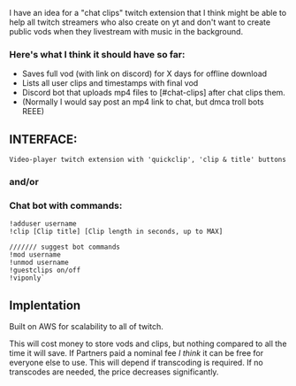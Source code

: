 I have an idea for a "chat clips" twitch extension that I think might be able to help 
all twitch streamers who also create on yt and don't want to create public vods when 
they livestream with music in the background.

### Here's what I think it should have so far:

* Saves full vod (with link on discord) for X days for offline download
* Lists all user clips and timestamps with final vod
* Discord bot that uploads mp4 files to [#chat-clips] after chat clips them.
* (Normally I would say post an mp4 link to chat, but dmca troll bots REEE)

## INTERFACE:

    Video-player twitch extension with 'quickclip', 'clip & title' buttons

### and/or

### Chat bot with commands: 

    !adduser username
    !clip [Clip title] [Clip length in seconds, up to MAX]

    /////// suggest bot commands
    !mod username
    !unmod username
    !guestclips on/off
    !viponly`


## Implentation

Built on AWS for scalability to all of twitch.

This will cost money to store vods and clips, but nothing compared to all the time it will save.
If Partners paid a nominal fee *I think* it can be free for everyone else to use.  This will depend 
if transcoding is required.  If no transcodes are needed, the price decreases significantly.
